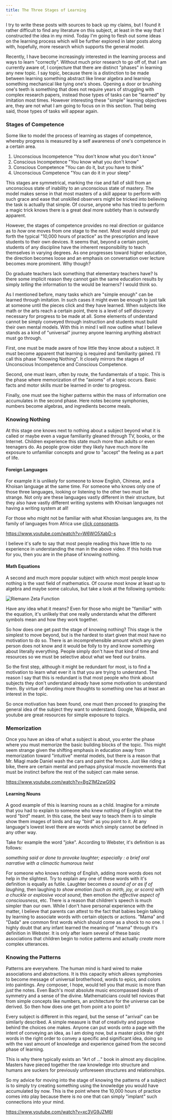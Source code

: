 ```yaml
---
title: The Three Stages of Learning
---
```


I try to write these posts with sources to back up my claims, but I found it rather difficult to find any literature on this subject, at least in the way that I constructed the idea in my mind. Today I'm going to flesh out some ideas on the learning process which will be further explored in later posts along with, hopefully, more research which supports the general model.

Recently, I have become increasingly interested in the learning process and ways to learn "correctly". Without much prior research to go off of, that I am currently aware of, I conjecture that there are distinct "phases" in learning any new topic. I say topic, because there is a distinction to be made between learning something abstract like linear algebra and learning something mechanical like tying one's shoes. Opening a door or brushing one's teeth is something that does not require years of struggling with complex research papers, instead those types of tasks can be "learned" by imitation most times. However interesting these "simple" learning objectives are, they are not what I am going to focus on in this section. That being said, those types of tasks will appear again.

### Stages of Competence

Some like to model the process of learning as stages of competence, whereby progress is measured by a self awareness of one's competence in a certain area.

1. Unconscious Incompetence "You don't know what you don't know"
2. Conscious Incompetence "You know what you don't know"
3. Conscious Competence "You can do it, but you have to think"
4. Unconscious Competence "You can do it in your sleep"

This stages are symmetrical, marking the rise and fall of skill from an unconscious state of inability to an unconscious state of mastery. The model makes sense in that most masters of a skill appear to perform with such grace and ease that unskilled observers might be tricked into believing the task is actually that simple. Of course, anyone who has tried to perform a magic trick knows there is a great deal more subtlety than is outwardly apparent.

However, the stages of competence provides no real direction or guidance as to *how* one moves from one stage to the next. Most would simply put forth the typical "10,000 hours of practice" as the prescription and leave students to their own devices. It seems that, beyond a certain point, students of any discipline have the inherent responsibility to teach themselves in varying degrees. As one progresses toward higher education, the direction becomes loose and an emphasis on conversation over lecture becomes more prominent. Why though?

Do graduate teachers lack something that elementary teachers have? Is there some implicit reason they cannot gain the same education results by simply *telling* the information to the would be learners? I would think so.

As I mentioned before, many tasks which are "simple enough" can be learned through imitation. In such cases it might even be enough to just talk at someone until the pieces click and they have learned. When subjects like math or the arts reach a certain point, there is a level of self discovery necessary for progress to be made at all. Some elements of understand cannot be simply conveyed through instruction and students must build their own mental models. With this in mind I will now outline what I believe stands as a kind of "universal" journey anyone learning anything abstract must go through.

First, one must be made aware of how little they know about a subject. It must become apparent that learning is required and familiarity gained. I'll call this phase "Knowing Nothing". It closely mirrors the stages of Unconscious Incompetence and Conscious Competence.

Second, one must learn, often by route, the fundamentals of a topic. This is the phase where memorization of the "axioms" of a topic occurs. Basic facts and motor skills *must* be learned in order to progress.

Finally, one must see the higher patterns within the mass of information one accumulates in the second phase. Here notes become symphonies, numbers become algebras, and ingredients become meals.

### Knowing Nothing

At this stage one knows next to nothing about a subject beyond what it is called or maybe even a vague familiarity gleaned through TV, books, or the Internet. Children experience this state much more than adults or even teenagers do. As people grow older they likely have much more lite exposure to unfamiliar concepts and grow to "accept" the feeling as a part of life.

#### Foreign Languages

For example it is unlikely for someone to know English, Chinese, and a Khoisan language at the same time. For someone who knows only one of those three languages, looking or listening to the other two must be strange. Not only are these languages vastly different in their structure, but they also have vastly different writing systems with Khoisan languages not having a writing system at all!

For those who might not be familiar with what Khosian languages are, its the family of languages from Africa use [click consonants](https://en.wikipedia.org/wiki/Click_consonant).

https://www.youtube.com/watch?v=W6WO5XabD-s

I believe it's safe to say that most people reading this have little to no experience in understanding the man in the above video. If this holds true for you, then you are in the phase of knowing nothing.


#### Math Equations

A second and much more popular subject with which most people know nothing is the vast field of mathematics. Of course most know at least up to algebra and maybe some calculus, but take a look at the following symbols:

![Riemann Zeta Function](https://wikimedia.org/api/rest_v1/media/math/render/svg/a3fcf25a25ab3049011a55396602aa163f44a82b)

Have any idea what it means? Even for those who might be "familiar" with the equation, it's unlikely that one really understands what the different symbols mean and how they work together.

So how does one get past the stage of knowing nothing? This stage is the simplest to move beyond, but is the hardest to start given that most have no motivation to do so. There is an incomprehensible amount which any given person does not know and it would be folly to try and know something about literally everything. People simply don't have that kind of time and resources so we must be selective about what we feed our brains.

So the first step, although it might be redundant for most, is to find a motivation to learn what ever it is that you are trying to understand. The reason I say that this is redundant is that most people who think about subjects they don't understand already have some motivation to understand them. By virtue of devoting more thoughts to something one has at least an interest in the topic.

So once motivation has been found, one must then proceed to grasping the general idea of the subject they want to understand. Google, Wikipedia, and youtube are great resources for simple exposure to topics.

### Memorization

Once you have an idea of what a subject is about, you enter the phase where you must memorize the basic building blocks of the topic. This might seem strange given the shifting emphasis in education away from memorization toward "intuitive" mental models, but there is a reason that Mr. Miagi made Daniel wash the cars and paint the fences. Just like riding a bike, there are certain mental and perhaps physical muscle movements that must be instinct before the rest of the subject can make sense.

https://www.youtube.com/watch?v=Bg21M2zwG9Q


#### Learning Nouns

A good example of this is learning nouns as a child. Imagine for a minute that you had to explain to someone who knew nothing of English what the word "bird" meant. In this case, the best way to teach them is to simple show them images of birds and say "bird" as you point to it. At any language's lowest level there are words which simply cannot be defined in any other way.

Take for example the word "joke". According to Webster, it's definition is as follows:

*something said or done to provoke laughter; especially :  a brief oral narrative with a climactic humorous twist*

For someone who knows nothing of English, adding more words does not help in the slightest. Try to explain any one of these words with it's definition is equally as futile. Laughter becomes *a sound of or as if of laughing*, then laughing *to show emotion (such as mirth, joy, or scorn) with a chuckle or explosive vocal sound*, then emotion *the affective aspect of consciousness*, etc. There is a reason that children's speech is much simpler than our own. While I don't have personal experience with the matter, I believe that parents can attest to the fact that babies begin talking by learning to associate words with certain objects or actions. "Mama" and "Dada" are common first words which should come as a shock to no one. I highly doubt that any infant learned the meaning of "mama" through it's definition in Webster. It is only after learn several of these basic associations that children begin to notice patterns and actually *create* more complex utterances.

### Knowing the Patterns

Patterns are everywhere. The human mind is hard wired to make associations and abstractions. It is this capacity which allows symphonies to become message of universal brotherhood, words to epics, and colors into paintings. Any composer, I hope, would tell you that music is more than *just* the notes. Even Bach's most absolute music encompassed ideals of symmetry and a sense of the divine. Mathematicians could tell novices that from simple concepts like numbers, an architecture for the universe can be derived. So then how does one get from point a to point b?

Every subject is different in this regard, but the sense of "arrival" can be similarly described. A simple measure is that of creativity and purpose behind the choices one makes. Anyone can put words onto a page with the intent of conveying an idea, as I am doing now, but a master picks the right words in the right order to convey a specific and significant idea, doing so with the vast amount of knowledge and experience gained from the second phase of learning.

This is why there typically exists an "Art of ..." book in almost any discipline. Masters have pieced together the raw knowledge into structure and humans are suckers for previously unforeseen structures and relationships.

So my advice for moving into the stage of knowing the patterns of a subject is to simply try creating something using the knowledge you would have accumulated by now. This is the point where the 10,000 hours of practice comes into play because there is no one that can simply "implant" such connections into your mind.

https://www.youtube.com/watch?v=xc3VG9JZM6I
